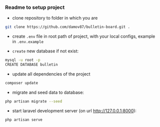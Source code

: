 ### Readme to setup project

- clone repository to folder in which you are
```bash
git clone https://github.com/damov87/bulletin-board.git .
```

- create `.env` file in root path of project, with your local configs, example in `.env.example`

- `create` new database if not exist:
```bash
mysql -u root -p
CREATE DATABASE bulletin
```

- update all dependencies of the project
```bash
composer update
```

- migrate and seed data to database:
```bash
php artisan migrate --seed
```

- start laravel development server (on url http://127.0.0.1:8000):
```bash
php artisan serve
```